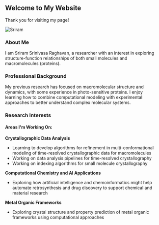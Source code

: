 ## Welcome to My Website
Thank you for visiting my page!

<img src="/image/Sriram_11.jpeg" alt="Sriram" className="profile-image" />

### About Me
I am Sriram Srinivasa Raghavan, a researcher with an interest in exploring structure-function relationships of both small molecules and macromolecules (proteins).

### Professional Background
My previous research has focused on macromolecular structure and dynamics, with some experience in photo-sensitive proteins. I enjoy learning how to combine computational modeling with experimental approaches to better understand complex molecular systems.

### Research Interests

#### Areas I'm Working On:
**Crystallographic Data Analysis**
- Learning to develop algorithms for refinement in multi-conformational modeling of time-resolved crystallographic data for macromolecules
- Working on data analysis pipelines for time-resolved crystallography
- Working on indexing algorithms for small molecule crystallography

**Computational Chemistry and AI Applications**
- Exploring how artificial intelligence and chemoinformatics might help automate retrosynthesis and drug discovery to support chemical and material research

**Metal Organic Frameworks**
- Exploring crystal structure and property prediction of metal organic frameworks using computational approaches
